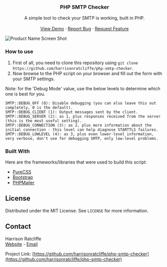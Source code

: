 <div id="top"></div>
<h3 align="center">PHP SMTP Checker</h3>

  <p align="center">
    A simple tool to check your SMTP is working, built in PHP.
    <br />
    <br />
    <a href="https://demo.harrisonr.uk/php-smtp-checker">View Demo</a>
    ·
    <a href="https://github.com/harrisonratcliffe/php-smtp-checker/issues">Report Bug</a>
    ·
    <a href="https://github.com/harrisonratcliffe/php-smtp-checker/issues">Request Feature</a>
  </p>
</div>


![Product Name Screen Shot][product-screenshot]


### How to use
1. First of all, you need to clone this repository using `git clone https://github.com/harrisonratcliffe/php-smtp-checker`.
2. Now browse to the PHP script on your browser and fill out the form with your SMTP settings.

Note: for the 'Debug Mode' value, use the below levels to determine which one is best for you.
```
SMTP::DEBUG_OFF (0): Disable debugging (you can also leave this out completely, 0 is the default).
SMTP::DEBUG_CLIENT (1): Output messages sent by the client.
SMTP::DEBUG_SERVER (2): as 1, plus responses received from the server (this is the most useful setting).
SMTP::DEBUG_CONNECTION (3): as 2, plus more information about the initial connection - this level can help diagnose STARTTLS failures.
SMTP::DEBUG_LOWLEVEL (4): as 3, plus even lower-level information, very verbose, don't use for debugging SMTP, only low-level problems.
```


### Built With
Here are the frameworks/libraries that were used to build this script:
* [PureCSS](https://purecss.io/)
* [Bootstrap](https://getbootstrap.com)
* [PHPMailer](https://github.com/PHPMailer/PHPMailer)


<!-- LICENSE -->
## License

Distributed under the MIT License. See `LICENSE` for more information.


<!-- CONTACT -->
## Contact

Harrison Ratcliffe<br>
[Website](https://harrisonr.uk) - [Email](mailto:email@harrisonr.uk)

Project Link: [https://github.com/harrisonratcliffe/php-smtp-checker](https://github.com/harrisonratcliffe/php-smtp-checker)


[product-screenshot]: https://i.hcloud.uk/TiyAyh

